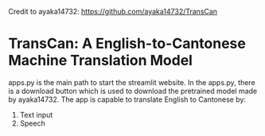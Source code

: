 Credit to ayaka14732:
https://github.com/ayaka14732/TransCan
# TransCan: A English-to-Cantonese Machine Translation Model

apps.py is the main path to start the streamlit website. 
In the apps.py, there is a download button which is used to download the pretrained model made by ayaka14732.
The app is capable to translate English to Cantonese by:
1. Text input
2. Speech

